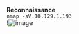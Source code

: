 **Reconnaissance**  
`nmap -sV 10.129.1.193`    
!![image](https://github.com/user-attachments/assets/d4b5a5f1-cc1f-49e9-a43c-cc3fa038a1cf)
